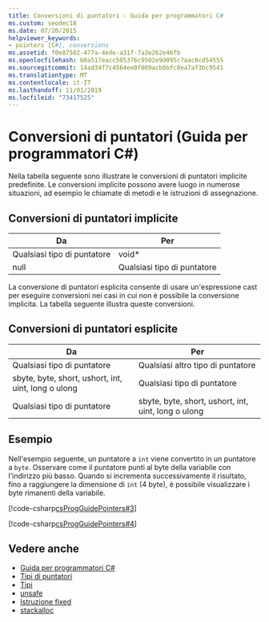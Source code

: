 ```yaml
---
title: Conversioni di puntatori - Guida per programmatori C#
ms.custom: seodec18
ms.date: 07/20/2015
helpviewer_keywords:
- pointers [C#], conversions
ms.assetid: f0e87502-477a-4ede-a31f-7a3e262e46fb
ms.openlocfilehash: b0a517eacc505376c9502e9d095c7aac0cd54555
ms.sourcegitcommit: 14ad34f7c4564ee0f009acb8bfc0ea7af3bc9541
ms.translationtype: MT
ms.contentlocale: it-IT
ms.lasthandoff: 11/01/2019
ms.locfileid: "73417525"
---
```

# <a name="pointer-conversions-c-programming-guide"></a>Conversioni di puntatori (Guida per programmatori C#)
Nella tabella seguente sono illustrate le conversioni di puntatori implicite predefinite. Le conversioni implicite possono avere luogo in numerose situazioni, ad esempio le chiamate di metodi e le istruzioni di assegnazione.  
  
## <a name="implicit-pointer-conversions"></a>Conversioni di puntatori implicite  
  
|Da|Per|  
|----------|--------|  
|Qualsiasi tipo di puntatore|void*|  
|null|Qualsiasi tipo di puntatore|  
  
 La conversione di puntatori esplicita consente di usare un'espressione cast per eseguire conversioni nei casi in cui non è possibile la conversione implicita. La tabella seguente illustra queste conversioni.  
  
## <a name="explicit-pointer-conversions"></a>Conversioni di puntatori esplicite  
  
|Da|Per|  
|----------|--------|  
|Qualsiasi tipo di puntatore|Qualsiasi altro tipo di puntatore|  
|sbyte, byte, short, ushort, int, uint, long o ulong|Qualsiasi tipo di puntatore|  
|Qualsiasi tipo di puntatore|sbyte, byte, short, ushort, int, uint, long o ulong|  
  
## <a name="example"></a>Esempio  
 Nell'esempio seguente, un puntatore a `int` viene convertito in un puntatore a `byte`. Osservare come il puntatore punti al byte della variabile con l'indirizzo più basso. Quando si incrementa successivamente il risultato, fino a raggiungere la dimensione di `int` (4 byte), è possibile visualizzare i byte rimanenti della variabile.  
  
 [!code-csharp[csProgGuidePointers#3](~/samples/snippets/csharp/VS_Snippets_VBCSharp/csProgGuidePointers/CS/Pointers2.cs#3)]  
  
 [!code-csharp[csProgGuidePointers#4](~/samples/snippets/csharp/VS_Snippets_VBCSharp/csProgGuidePointers/CS/Pointers.cs#4)]  
  
## <a name="see-also"></a>Vedere anche

- [Guida per programmatori C#](../index.md)
- [Tipi di puntatori](./pointer-types.md)
- [Tipi](/dotnet/csharp/language-reference/keywords)
- [unsafe](../../language-reference/keywords/unsafe.md)
- [Istruzione fixed](../../language-reference/keywords/fixed-statement.md)
- [stackalloc](../../language-reference/operators/stackalloc.md)
